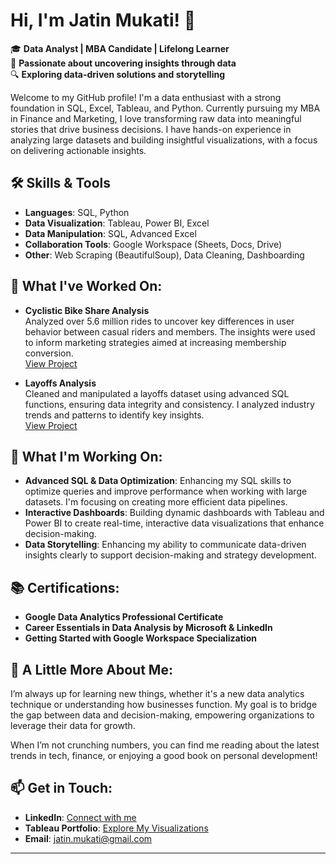 # Hi, I'm Jatin Mukati! 👋

🎓 **Data Analyst | MBA Candidate | Lifelong Learner**  
💼 **Passionate about uncovering insights through data**  
🔍 **Exploring data-driven solutions and storytelling**  

Welcome to my GitHub profile! I'm a data enthusiast with a strong foundation in SQL, Excel, Tableau, and Python. Currently pursuing my MBA in Finance and Marketing, I love transforming raw data into meaningful stories that drive business decisions. I have hands-on experience in analyzing large datasets and building insightful visualizations, with a focus on delivering actionable insights.

## 🛠️ Skills & Tools
- **Languages**: SQL, Python
- **Data Visualization**: Tableau, Power BI, Excel
- **Data Manipulation**: SQL, Advanced Excel
- **Collaboration Tools**: Google Workspace (Sheets, Docs, Drive)
- **Other**: Web Scraping (BeautifulSoup), Data Cleaning, Dashboarding

## 🌟 What I've Worked On:
- **Cyclistic Bike Share Analysis**  
  Analyzed over 5.6 million rides to uncover key differences in user behavior between casual riders and members. The insights were used to inform marketing strategies aimed at increasing membership conversion.  
  [View Project](#)

- **Layoffs Analysis**  
  Cleaned and manipulated a layoffs dataset using advanced SQL functions, ensuring data integrity and consistency. I analyzed industry trends and patterns to identify key insights.  
  [View Project](#)

## 🎯 What I'm Working On:
- **Advanced SQL & Data Optimization**: Enhancing my SQL skills to optimize queries and improve performance when working with large datasets. I'm focusing on creating more efficient data pipelines.
- **Interactive Dashboards**: Building dynamic dashboards with Tableau and Power BI to create real-time, interactive data visualizations that enhance decision-making.
- **Data Storytelling**: Enhancing my ability to communicate data-driven insights clearly to support decision-making and strategy development.
## 📚 Certifications:
- **Google Data Analytics Professional Certificate**
- **Career Essentials in Data Analysis by Microsoft & LinkedIn**
- **Getting Started with Google Workspace Specialization**

## 🌱 A Little More About Me:
I’m always up for learning new things, whether it's a new data analytics technique or understanding how businesses function. My goal is to bridge the gap between data and decision-making, empowering organizations to leverage their data for growth.

When I’m not crunching numbers, you can find me reading about the latest trends in tech, finance, or enjoying a good book on personal development!

## 📫 Get in Touch:
- **LinkedIn**: [Connect with me](#)
- **Tableau Portfolio**: [Explore My Visualizations](https://public.tableau.com/app/profile/jatin.mukati/viz/GoogleDataAnalyticsCapstoneProjectJM/Dashboard)
- **Email**: [jatin.mukati@gmail.com](mailto:jatinmukati99@gmail.com)

---
